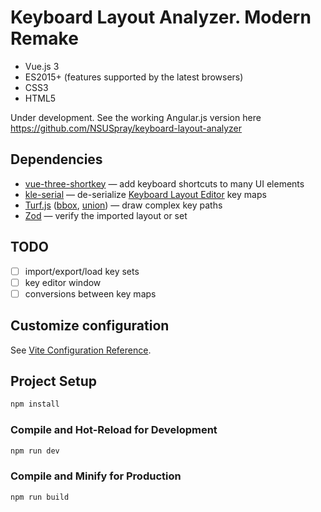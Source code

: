 # Keyboard Layout Analyzer. Modern Remake

* Vue.js 3
* ES2015+ (features supported by the latest browsers)
* CSS3
* HTML5

Under development. See the working Angular.js version here https://github.com/NSUSpray/keyboard-layout-analyzer

## Dependencies

* [vue-three-shortkey](https://www.npmjs.com/package/vue-three-shortkey) — add keyboard shortcuts to many UI elements
* [kle-serial](https://github.com/ijprest/kle-serial) — de-serialize [Keyboard Layout Editor](http://www.keyboard-layout-editor.com/) key maps
* [Turf.js](https://github.com/Turfjs/turf) ([bbox](https://github.com/Turfjs/turf/tree/master/packages/turf-bbox), [union](https://github.com/Turfjs/turf/tree/master/packages/turf-union)) — draw complex key paths
* [Zod](https://github.com/colinhacks/zod) — verify the imported layout or set

## TODO

- [ ] import/export/load key sets
- [ ] key editor window
- [ ] conversions between key maps

## Customize configuration

See [Vite Configuration Reference](https://vitejs.dev/config/).

## Project Setup

```sh
npm install
```

### Compile and Hot-Reload for Development

```sh
npm run dev
```

### Compile and Minify for Production

```sh
npm run build
```
